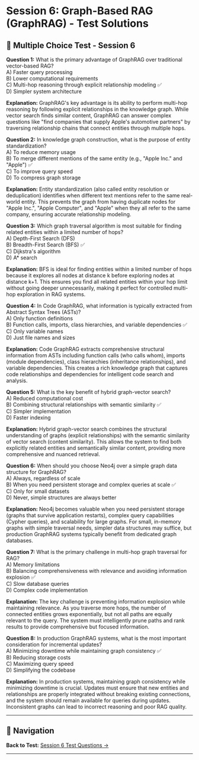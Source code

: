 # Session 6: Graph-Based RAG (GraphRAG) - Test Solutions

## 📝 Multiple Choice Test - Session 6

**Question 1:** What is the primary advantage of GraphRAG over traditional vector-based RAG?  
A) Faster query processing  
B) Lower computational requirements  
C) Multi-hop reasoning through explicit relationship modeling ✅  
D) Simpler system architecture  

**Explanation:** GraphRAG's key advantage is its ability to perform multi-hop reasoning by following explicit relationships in the knowledge graph. While vector search finds similar content, GraphRAG can answer complex questions like "find companies that supply Apple's automotive partners" by traversing relationship chains that connect entities through multiple hops.

**Question 2:** In knowledge graph construction, what is the purpose of entity standardization?  
A) To reduce memory usage  
B) To merge different mentions of the same entity (e.g., "Apple Inc." and "Apple") ✅  
C) To improve query speed  
D) To compress graph storage  

**Explanation:** Entity standardization (also called entity resolution or deduplication) identifies when different text mentions refer to the same real-world entity. This prevents the graph from having duplicate nodes for "Apple Inc.", "Apple Computer", and "Apple" when they all refer to the same company, ensuring accurate relationship modeling.

**Question 3:** Which graph traversal algorithm is most suitable for finding related entities within a limited number of hops?  
A) Depth-First Search (DFS)  
B) Breadth-First Search (BFS) ✅  
C) Dijkstra's algorithm  
D) A* search  

**Explanation:** BFS is ideal for finding entities within a limited number of hops because it explores all nodes at distance k before exploring nodes at distance k+1. This ensures you find all related entities within your hop limit without going deeper unnecessarily, making it perfect for controlled multi-hop exploration in RAG systems.

**Question 4:** In Code GraphRAG, what information is typically extracted from Abstract Syntax Trees (ASTs)?  
A) Only function definitions  
B) Function calls, imports, class hierarchies, and variable dependencies ✅  
C) Only variable names  
D) Just file names and sizes  

**Explanation:** Code GraphRAG extracts comprehensive structural information from ASTs including function calls (who calls whom), imports (module dependencies), class hierarchies (inheritance relationships), and variable dependencies. This creates a rich knowledge graph that captures code relationships and dependencies for intelligent code search and analysis.

**Question 5:** What is the key benefit of hybrid graph-vector search?  
A) Reduced computational cost  
B) Combining structural relationships with semantic similarity ✅  
C) Simpler implementation  
D) Faster indexing  

**Explanation:** Hybrid graph-vector search combines the structural understanding of graphs (explicit relationships) with the semantic similarity of vector search (content similarity). This allows the system to find both explicitly related entities and semantically similar content, providing more comprehensive and nuanced retrieval.

**Question 6:** When should you choose Neo4j over a simple graph data structure for GraphRAG?  
A) Always, regardless of scale  
B) When you need persistent storage and complex queries at scale ✅  
C) Only for small datasets  
D) Never, simple structures are always better  

**Explanation:** Neo4j becomes valuable when you need persistent storage (graphs that survive application restarts), complex query capabilities (Cypher queries), and scalability for large graphs. For small, in-memory graphs with simple traversal needs, simpler data structures may suffice, but production GraphRAG systems typically benefit from dedicated graph databases.

**Question 7:** What is the primary challenge in multi-hop graph traversal for RAG?  
A) Memory limitations  
B) Balancing comprehensiveness with relevance and avoiding information explosion ✅  
C) Slow database queries  
D) Complex code implementation  

**Explanation:** The key challenge is preventing information explosion while maintaining relevance. As you traverse more hops, the number of connected entities grows exponentially, but not all paths are equally relevant to the query. The system must intelligently prune paths and rank results to provide comprehensive but focused information.

**Question 8:** In production GraphRAG systems, what is the most important consideration for incremental updates?  
A) Minimizing downtime while maintaining graph consistency ✅  
B) Reducing storage costs  
C) Maximizing query speed  
D) Simplifying the codebase  

**Explanation:** In production systems, maintaining graph consistency while minimizing downtime is crucial. Updates must ensure that new entities and relationships are properly integrated without breaking existing connections, and the system should remain available for queries during updates. Inconsistent graphs can lead to incorrect reasoning and poor RAG quality.

---

## 🧭 Navigation

**Back to Test:** [Session 6 Test Questions →](Session6_Graph_Based_RAG.md#multiple-choice-test-session-6)

---

